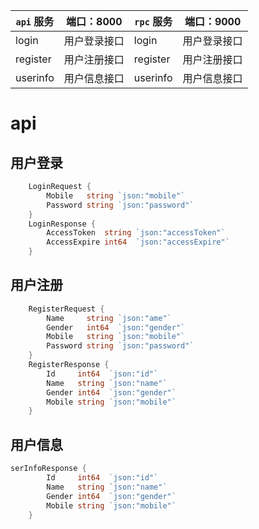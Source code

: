 | `api` 服务 | 端口：8000 | `rpc` 服务 | 端口：9000 |
| -------- | ------- | -------- | ------- |
| login    | 用户登录接口  | login    | 用户登录接口  |
| register | 用户注册接口  | register | 用户注册接口  |
| userinfo | 用户信息接口  | userinfo | 用户信息接口  |

# api

## 用户登录

```go
    LoginRequest {
		Mobile   string `json:"mobile"`
		Password string `json:"password"`
	}
	LoginResponse {
		AccessToken  string `json:"accessToken"`
		AccessExpire int64  `json:"accessExpire"`
	}


```

## 用户注册

```go
    RegisterRequest {
		Name     string `json:"ame"`
		Gender   int64  `json:"gender"`
		Mobile   string `json:"mobile"`
		Password string `json:"password"`
	}
	RegisterResponse {
		Id     int64  `json:"id"`
		Name   string `json:"name"`
		Gender int64  `json:"gender"`
		Mobile string `json:"mobile"`
	}


```

## 用户信息

```go
serInfoResponse {
		Id     int64  `json:"id"`
		Name   string `json:"name"`
		Gender int64  `json:"gender"`
		Mobile string `json:"mobile"`
	}

```


